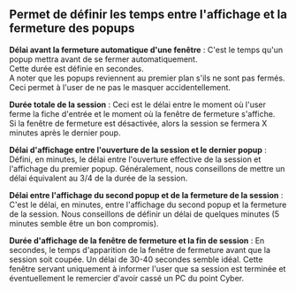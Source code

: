 ## Permet de définir les temps entre l'affichage et la fermeture des popups


**Délai avant la fermeture automatique d'une fenêtre** : C'est le temps qu'un popup mettra avant de se fermer automatiquement.<br>
Cette durée est définie en secondes.<br>
A noter que les popups reviennent au premier plan s'ils ne sont pas fermés. Ceci permet à l'user de ne pas le masquer accidentellement.


**Durée totale de la session** : Ceci est le délai entre le moment où l'user ferme la fiche d'entrée et le moment où la fenêtre de fermeture s'affiche.<br>
Si la fenêtre de fermeture est désactivée, alors la session se fermera X minutes après le dernier poup.


**Délai d'affichage entre l'ouverture de la session et le dernier popup** : Défini, en minutes, le délai entre l'ouverture effective de la session et l'affichage du premier popup. Généralement, nous conseillons de mettre un délai équivalent au 3/4 de la durée de la session.


**Délai entre l'affichage du second popup et de la fermeture de la session** : C'est le délai, en minutes, entre l'affichage du second popup et la fermeture de la session. Nous conseillons de définir un délai de quelques minutes (5 minutes semble être un bon compromis).


**Durée d'affichage de la fenêtre de fermeture et la fin de session** : En secondes, le temps d'apparition de la fenêtre de fermeture avant que la session soit coupée. Un délai de 30-40 secondes semble idéal. Cette fenêtre servant uniquement à informer l'user que sa session est terminée et éventuellement le remercier d'avoir cassé un PC du point Cyber.